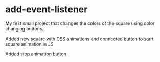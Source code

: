 # add-event-listener

My first small project that changes the colors of the square using color changing buttons.

Added new square with CSS animations and connected button to start square animation in JS

Added stop animation button

